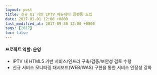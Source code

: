 ```yaml
---
layout: post
title: 신규 UI 기반 IPTV 메뉴제어 플랫폼 도입
date: 2017-01-01 12:00 +0800
last_modified_at: 2017-09-30 12:00 +0800
tags: [2017]
toc: false
---
```


#### 프로젝트 역할: 운영

- IPTV 내 HTML5 기반 서비스/인프라 구축/검증/보안성 검토 수행
- 신규 서비스 모니터링 대시보드(WEB/WAS) 구현을 통한 서비스 안정성 강화